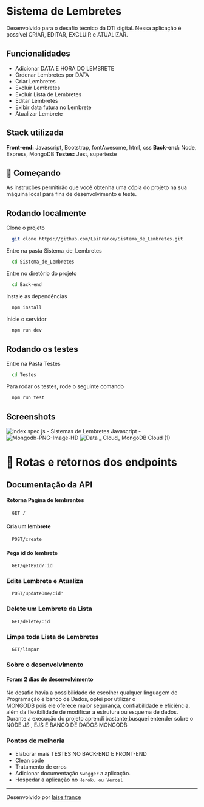 
# Sistema de Lembretes
Desenvolvido para o desafio técnico da DTI digital. Nessa aplicação é possível CRIAR, EDITAR, EXCLUIR e ATUALIZAR.
## Funcionalidades
- Adicionar DATA E HORA DO LEMBRETE
- Ordenar Lembretes por DATA
- Criar Lembretes
- Excluir Lembretes
- Excluir Lista de Lembretes
- Editar Lembretes
- Exibir data futura no Lembrete
- Atualizar Lembrete 
## Stack utilizada
**Front-end:** Javascript, Bootstrap, fontAwesome, html, css
**Back-end:** Node, Express, MongoDB
**Testes:** Jest, superteste
 ## 🚀 Começando
 
 As instruções permitirão que você obtenha uma cópia do projeto na sua máquina local para fins de desenvolvimento e teste.
## Rodando localmente
Clone o projeto
```bash
  git clone https://github.com/LaiFrance/Sistema_de_Lembretes.git
```
Entre na pasta Sistema_de_Lembretes
```bash
  cd Sistema_de_Lembretes
```
Entre no diretório do projeto
```bash
  cd Back-end
```
Instale as dependências
```bash
  npm install
```
Inicie o servidor
```bash
  npm run dev
```
## Rodando os testes
Entre na Pasta Testes
```bash
  cd Testes
```
Para rodar os testes, rode o seguinte comando
```bash
  npm run test
```
## Screenshots
![index spec js - Sistemas de Lembretes Javascript - ](https://user-images.githubusercontent.com/91226847/210962316-698af75a-01e5-4c5b-a828-0530350050a8.png)
![Mongodb-PNG-Image-HD](https://user-images.githubusercontent.com/91226847/211031218-1b1498df-87f9-4bce-ab88-1cb04acdec60.png)
![Data _ Cloud_ MongoDB Cloud (1)](https://user-images.githubusercontent.com/91226847/210962723-a81b9e52-4aa6-46d4-938e-4d1f96c7a0dd.png)
# 📌  Rotas e retornos dos endpoints
## Documentação da API
#### Retorna Pagina de lembrentes
```http
  GET /
```
#### Cria um lembrete
```http
  POST/create
```
#### Pega id do lembrete
```http
  GET/getById/:id
```
### Edita Lembrete e Atualiza
```http
  POST/updateOne/:id'
```
### Delete um Lembrete da Lista
```http
  GET/delete/:id
```
### Limpa toda Lista de Lembretes
```http
  GET/limpar
```










### Sobre o desenvolvimento
#### Foram 2 dias de desenvolvimento
No desafio havia a possibilidade de escolher qualquer linguagem de Programação e banco de Dados, optei por utilizar o
<br>
MONGODB pois ele oferece maior segurança, confiabilidade e eficiência, além da flexibilidade de modificar a estrutura ou esquema de dados.
<br>
Durante a execução do projeto aprendi bastante,busquei entender sobre o NODE.JS , EJS E BANCO DE DADOS MONGODB
### Pontos de melhoria
* Elaborar mais TESTES NO BACK-END E FRONT-END
* Clean code 
* Tratamento de erros
* Adicionar documentação `Swagger` a aplicação.
* Hospedar a aplicação no  `Heroku ou Vercel`
---
Desenvolvido por [laise france](https://www.linkedin.com/in/laise-france/)
